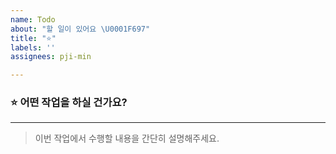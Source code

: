 ```yaml
---
name: Todo
about: "할 일이 있어요 \U0001F697"
title: "⭐️"
labels: ''
assignees: pji-min

---
```


### ⭐️ 어떤 작업을 하실 건가요?

---
> 이번 작업에서 수행할 내용을 간단히 설명해주세요.

